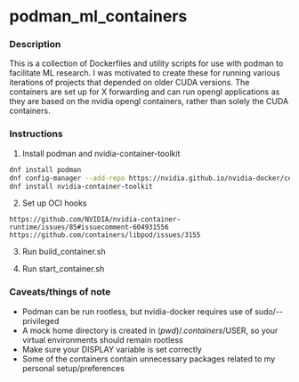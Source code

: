 # podman_ml_containers

### Description

This is a collection of Dockerfiles and utility scripts for use with podman to facilitate ML research. I was motivated to create these for running various iterations of projects that depended on older CUDA versions. The containers are set up for X forwarding and can run opengl applications as they are based on the nvidia opengl containers, rather than solely the CUDA containers.


### Instructions

1. Install podman and nvidia-container-toolkit
``` bash
dnf install podman
dnf config-manager --add-repo https://nvidia.github.io/nvidia-docker/centos7/nvidia-docker.repo
dnf install nvidia-container-toolkit
```

2. Set up OCI hooks
```
https://github.com/NVIDIA/nvidia-container-runtime/issues/85#issuecomment-604931556
https://github.com/containers/libpod/issues/3155
```
3. Run build_container.sh 

4. Run start_container.sh

### Caveats/things of note

* Podman can be run rootless, but nvidia-docker requires use of sudo/--privileged
* A mock home directory is created in $(pwd)/.containers/$USER, so your virtual environments should remain rootless
* Make sure your DISPLAY variable is set correctly
* Some of the containers contain unnecessary packages related to my personal setup/preferences



